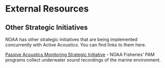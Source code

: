 # External Resources

## Other Strategic Initiatives

NOAA has other strategic initiatives that are being implemented concurrently with Active Acoustics. You can find links to them here.

[Passive Acoustics Monitoring Strategic Initiative](https://nmfs-ost.github.io/PAM_National_Network/content/SI%20coord/SI_Coordination.html) - NOAA Fisheries’ PAM programs collect underwater sound recordings of the marine environment.
